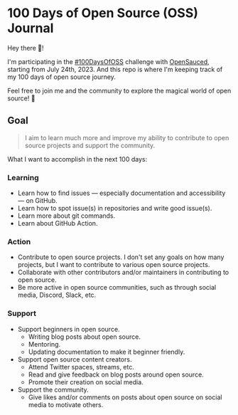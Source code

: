# 100 Days of Open Source (OSS) Journal

Hey there 👋!

I'm participating in the [#100DaysOfOSS](https://docs.opensauced.pizza/community/100-days-of-oss/) challenge with [OpenSauced](https://opensauced.pizza/), starting from July 24th, 2023. And this repo is where I'm keeping track of my 100 days of open source journey.

Feel free to join me and the community to explore the magical world of open source! 🙌

## Goal

> I aim to learn much more and improve my ability to contribute to open source projects and support the community.

What I want to accomplish in the next 100 days:

### Learning

- Learn how to find issues — especially documentation and accessibility — on GitHub.
- Learn how to spot issue(s) in repositories and write good issue(s).
- Learn more about git commands.
- Learn about GitHub Action.

### Action

- Contribute to open source projects. I don't set any goals on how many projects, but I want to contribute to various open source projects.
- Collaborate with other contributors and/or maintainers in contributing to open source.
- Be more active in open source communities, such as through social media, Discord, Slack, etc.

### Support

- Support beginners in open source.
  - Writing blog posts about open source.
  - Mentoring.
  - Updating documentation to make it beginner friendly.
- Support open source content creators.
  - Attend Twitter spaces, streams, etc.
  - Read and give feedback on blog posts around open source.
  - Promote their creation on social media.
- Support the community.
  - Give likes and/or comments on posts about open source on social media to motivate others.
